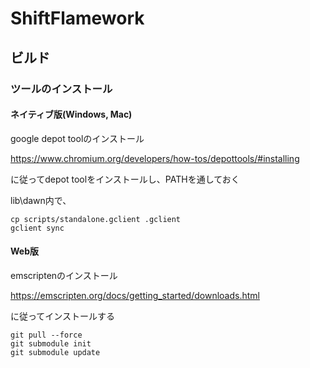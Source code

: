 # ShiftFlamework
## ビルド
### ツールのインストール
#### ネイティブ版(Windows, Mac)
  google depot toolのインストール
  
  https://www.chromium.org/developers/how-tos/depottools/#installing

  に従ってdepot toolをインストールし、PATHを通しておく

  lib\dawn内で、
  ```
  cp scripts/standalone.gclient .gclient
  gclient sync
  ```	

#### Web版

  emscriptenのインストール

  https://emscripten.org/docs/getting_started/downloads.html

  に従ってインストールする
```
git pull --force
git submodule init
git submodule update
```

